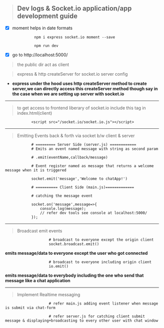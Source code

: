 > ## Dev logs & Socket.io application/app development guide

- [x] moment helps in date formats

                npm i express socket.io moment --save

                npm run dev

- [x] go to http://localhost:5000/

> the public dir act as client

> express & http createServer for socket.io server config

- **express under the hood uses http createServer method to create server,we can directly access this createServer method though say in the case when we are setting up server with socket.io**

---

> to get access to frontend liberary of socket.io include this tag in index.html(client)

                <script src="/socket.io/socket.io.js"></script>

---

> Emitting Events back & forth via socket b/w client & server

                # ========= Server Side (server.js) ============
                # Emits an event named message with string as second param

                # .emit(eventName,callback/message)

                # Event register named as message that returns a welcome message when it is triggered

                socket.emit('message','Welcome to chatApp!')

                # ========== Client Side (main.js)=============

                # catching the message event

                socket.on('message',message=>{
                    console.log(message);
                    // refer dev tools see console at localhost:5000/
                });

---

> Broadcast emit events

                        # broadcast to everyone except the origin client
                        socket.broadcast.emit()

**emits message/data to everyone except the user who got connected**

                        # broadcast to everyone including origin client
                        io.emit()

**emits message/data to everybody including the one who send that message like a chat application**

---

> Implement Realtime messaging

                        # refer main.js adding event listener when message is submit via chat-form

                        # refer server.js for catching client submit message & displaying+broadcasting to every other user with chat window

